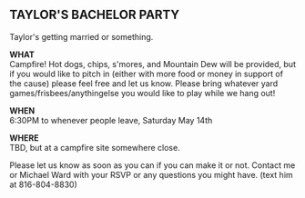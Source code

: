 ## TAYLOR'S BACHELOR PARTY
Taylor's getting married or something.

**WHAT**  
Campfire! Hot dogs, chips, s'mores, and Mountain Dew will be provided, but if you would like to pitch in (either with more food or money in support of the cause) please feel free and let us know. Please bring whatever yard games/frisbees/anythingelse you would like to play while we hang out!

**WHEN**  
6:30PM to whenever people leave, Saturday May 14th

**WHERE**  
TBD, but at a campfire site somewhere close.

Please let us know as soon as you can if you can make it or not. Contact me or Michael Ward with your RSVP or any questions you might have.  (text him at 816-804-8830)
